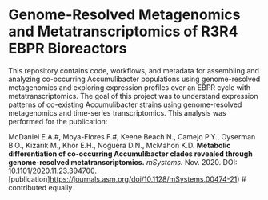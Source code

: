 # Genome-Resolved Metagenomics and Metatranscriptomics of R3R4 EBPR Bioreactors

This repository contains code, workflows, and metadata for assembling and analyzing co-occurring Accumulibacter populations using genome-resolved metagenomics and exploring expression profiles over an EBPR cycle with metatranscriptomics. The goal of this project was to understand expression patterns of co-existing Accumulibacter strains using genome-resolved metagenomics and time-series transcriptomics. This analysis was performed for the publication: 

McDaniel E.A.#, Moya-Flores F.#, Keene Beach N., Camejo P.Y., Oyserman B.O., Kizarik M., Khor E.H., Noguera D.N., McMahon K.D. **Metabolic differentiation of co-occurring Accumulibacter clades revealed through genome-resolved metatranscriptomics.** _mSystems._ Nov. 2020. DOI: 10.1101/2020.11.23.394700.  [publication]https://journals.asm.org/doi/10.1128/mSystems.00474-21) # contributed equally

